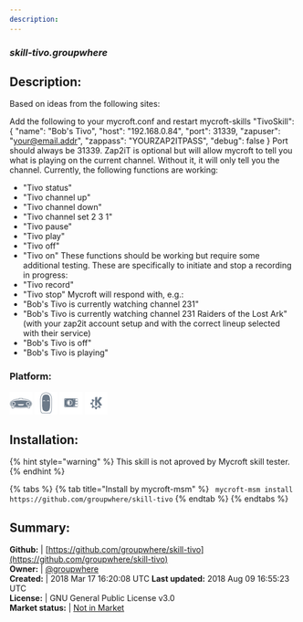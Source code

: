 ```yaml
---
description: 
---
```


### _skill-tivo.groupwhere_  
## Description:  
Based on ideas from the following sites:




Add the following to your mycroft.conf and restart mycroft-skills
"TivoSkill": {
"name": "Bob's Tivo",
"host": "192.168.0.84",
"port": 31339,
"zapuser": "your@email.addr",
"zappass": "YOURZAP2ITPASS",
"debug": false
}
Port should always be 31339.  Zap2iT is optional but will allow mycroft to tell you what is playing on the current channel.  Without it, it will only tell you the channel.
Currently, the following functions are working:
* "Tivo status"
* "Tivo channel up"
* "Tivo channel down"
* "Tivo channel set 2 3 1"
* "Tivo pause"
* "Tivo play"
* "Tivo off"
* "Tivo on"
These functions should be working but require some additional testing.  These are specifically to initiate and stop a recording in progress:
* "Tivo record"
* "Tivo stop"
Mycroft will respond with, e.g.:
* "Bob's Tivo is currently watching channel 231"
* "Bob's Tivo is currently watching channel 231 Raiders of the Lost Ark" (with your zap2it account setup and with the correct lineup selected with their service)
* "Bob's Tivo is off"
* "Bob's Tivo is playing"  
### Platform:  
 ![Mark I](../.gitbook/assets/mark-1-icon.png)  ![Mark II](../.gitbook/assets/mark-2-icon.png)  ![Picroft](../.gitbook/assets/picroft-icon.png)  ![plasmoid](../.gitbook/assets/kde.png)   
  
## Installation:  
{% hint style="warning" %}
This skill is not aproved by Mycroft skill tester.
{% endhint %}
    
{% tabs %}
{% tab title="Install by mycroft-msm" %}
``` mycroft-msm install https://github.com/groupwhere/skill-tivo```
{% endtab %}
  {% endtabs %}
    
## Summary:  
**Github:** | [https://github.com/groupwhere/skill-tivo](https://github.com/groupwhere/skill-tivo)  
**Owner:** | [@groupwhere](https://github.com/groupwhere)  
**Created:** | 2018 Mar 17 16:20:08 UTC  **Last updated:** 2018 Aug 09 16:55:23 UTC  
**License:** | GNU General Public License v3.0  
**Market status:** | [Not in Market](https://market.mycroft.ai/skill/)  
